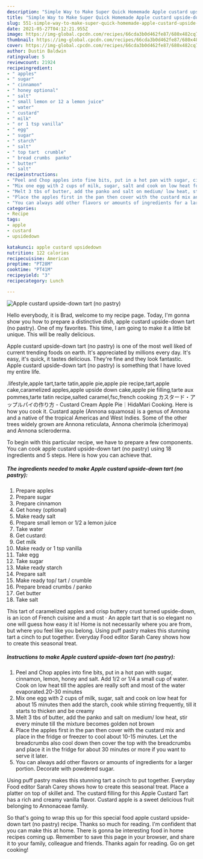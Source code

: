 ```yaml
---
description: "Simple Way to Make Super Quick Homemade Apple custard upside-down tart (no pastry)"
title: "Simple Way to Make Super Quick Homemade Apple custard upside-down tart (no pastry)"
slug: 551-simple-way-to-make-super-quick-homemade-apple-custard-upside-down-tart-no-pastry
date: 2021-05-27T04:12:21.955Z
image: https://img-global.cpcdn.com/recipes/66cda3b0d462fe87/680x482cq70/apple-custard-upside-down-tart-no-pastry-recipe-main-photo.jpg
thumbnail: https://img-global.cpcdn.com/recipes/66cda3b0d462fe87/680x482cq70/apple-custard-upside-down-tart-no-pastry-recipe-main-photo.jpg
cover: https://img-global.cpcdn.com/recipes/66cda3b0d462fe87/680x482cq70/apple-custard-upside-down-tart-no-pastry-recipe-main-photo.jpg
author: Dustin Baldwin
ratingvalue: 5
reviewcount: 21924
recipeingredient:
- " apples"
- " sugar"
- " cinnamon"
- " honey optional"
- " salt"
- " small lemon or 12 a lemon juice"
- " water"
- " custard"
- " milk"
- " or 1 tsp vanilla"
- " egg"
- " sugar"
- " starch"
- " salt"
- " top tart  crumble"
- " bread crumbs  panko"
- " butter"
- " salt"
recipeinstructions:
- "Peel and Chop apples into fine bits, put in a hot pan with sugar, cinnamon, lemon, honey and salt. Add 1/2 or 1/4 a small cup of water. Cook on low heat till the apples are really soft and most of the water evaporated.20-30 minutes"
- "Mix one egg with 2 cups of milk, sugar, salt and cook on low heat for about 15 minutes then add the starch, cook while stirring frequently, till it starts to thicken and be creamy"
- "Melt 3 tbs of butter, add the panko and salt on medium/ low heat, stir every minute till the mixture becomes golden not brown"
- "Place the apples first in the pan then cover with the custard mix and place in the fridge or freezer to cool about 10-15 minutes. Let the breadcrumbs also cool down then cover the top with the breadcrumbs and place it in the fridge for about 30 minutes or more if you want to serve it later."
- "You can always add other flavors or amounts of ingredients for a larger portion. Decorate with powdered sugar."
categories:
- Recipe
tags:
- apple
- custard
- upsidedown

katakunci: apple custard upsidedown 
nutrition: 122 calories
recipecuisine: American
preptime: "PT28M"
cooktime: "PT41M"
recipeyield: "3"
recipecategory: Lunch

---
```



![Apple custard upside-down tart (no pastry)](https://img-global.cpcdn.com/recipes/66cda3b0d462fe87/680x482cq70/apple-custard-upside-down-tart-no-pastry-recipe-main-photo.jpg)

Hello everybody, it is Brad, welcome to my recipe page. Today, I'm gonna show you how to prepare a distinctive dish, apple custard upside-down tart (no pastry). One of my favorites. This time, I am going to make it a little bit unique. This will be really delicious.

Apple custard upside-down tart (no pastry) is one of the most well liked of current trending foods on earth. It's appreciated by millions every day. It's easy, it's quick, it tastes delicious. They're fine and they look fantastic. Apple custard upside-down tart (no pastry) is something that I have loved my entire life.

.lifestyle,apple tart,tarte tatin,apple pie,apple pie recipe,tart,apple cake,caramelized apples,apple upside down cake,apple pie filling,tarte aux pommes,tarte tatin recipe,salted caramel,fsc,french cooking カスタード・アップルパイの作り方 - Custard Cream Apple Pie｜HidaMari Cooking. Here is how you cook it. Custard apple (Annona squamosa) is a genus of Annona and a native of the tropical Americas and West Indies. Some of the other trees widely grown are Annona reticulata, Annona cherimola (cherimoya) and Annona scleroderma.


To begin with this particular recipe, we have to prepare a few components. You can cook apple custard upside-down tart (no pastry) using 18 ingredients and 5 steps. Here is how you can achieve that.

<!--inarticleads1-->

##### The ingredients needed to make Apple custard upside-down tart (no pastry):

1. Prepare  apples
1. Prepare  sugar
1. Prepare  cinnamon
1. Get  honey (optional)
1. Make ready  salt
1. Prepare  small lemon or 1/2 a lemon juice
1. Take  water
1. Get  custard:
1. Get  milk
1. Make ready  or 1 tsp vanilla
1. Take  egg
1. Take  sugar
1. Make ready  starch
1. Prepare  salt
1. Make ready  top/ tart / crumble
1. Prepare  bread crumbs / panko
1. Get  butter
1. Take  salt


This tart of caramelized apples and crisp buttery crust turned upside-down, is an icon of French cuisine and a must · An apple tart that is so elegant no one will guess how easy it is! Home is not necessarily where you are from, but where you feel like you belong. Using puff pastry makes this stunning tart a cinch to put together. Everyday Food editor Sarah Carey shows how to create this seasonal treat. 

<!--inarticleads2-->

##### Instructions to make Apple custard upside-down tart (no pastry):

1. Peel and Chop apples into fine bits, put in a hot pan with sugar, cinnamon, lemon, honey and salt. Add 1/2 or 1/4 a small cup of water. Cook on low heat till the apples are really soft and most of the water evaporated.20-30 minutes
1. Mix one egg with 2 cups of milk, sugar, salt and cook on low heat for about 15 minutes then add the starch, cook while stirring frequently, till it starts to thicken and be creamy
1. Melt 3 tbs of butter, add the panko and salt on medium/ low heat, stir every minute till the mixture becomes golden not brown
1. Place the apples first in the pan then cover with the custard mix and place in the fridge or freezer to cool about 10-15 minutes. Let the breadcrumbs also cool down then cover the top with the breadcrumbs and place it in the fridge for about 30 minutes or more if you want to serve it later.
1. You can always add other flavors or amounts of ingredients for a larger portion. Decorate with powdered sugar.


Using puff pastry makes this stunning tart a cinch to put together. Everyday Food editor Sarah Carey shows how to create this seasonal treat. Place a platter on top of skillet and. The custard filling for this Apple Custard Tart has a rich and creamy vanilla flavor. Custard apple is a sweet delicious fruit belonging to Annonaceae family. 

So that's going to wrap this up for this special food apple custard upside-down tart (no pastry) recipe. Thanks so much for reading. I'm confident that you can make this at home. There is gonna be interesting food in home recipes coming up. Remember to save this page in your browser, and share it to your family, colleague and friends. Thanks again for reading. Go on get cooking!
